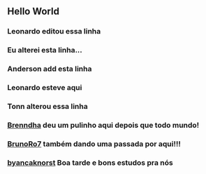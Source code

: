 ## Hello World

### Leonardo editou essa linha

### Eu alterei esta linha...

### Anderson add esta linha

### Leonardo esteve aqui

### Tonn alterou essa linha

### [Brenndha](https://www.linkedin.com/in/brenndhacabral/) deu um pulinho aqui depois que todo mundo!

### [BrunoRo7](https://github.com/brunoro7) também dando uma passada por aqui!!!

### [byancaknorst](https://www.linkedin.com/in/byancaknorst/) Boa tarde e bons estudos pra nós